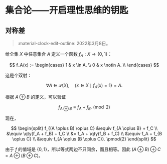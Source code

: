 # 集合论——开启理性思维的钥匙

## 对称差

> :material-clock-edit-outline: 2022年3月8日。

给全集 $X$ 中任意集合 $A$ 定义一个函数 $f_A: X \to \{0,1\}$：

$$
f_A(x) := \begin{cases}
    1 & x \in A. \\
    0 & x \notin A. \\
\end{cases}
$$

这是个双射：

$$
\forall A \in \mathcal{P}(X),\quad\{ x \in X \mid f_A(x) = 1 \} = A.
$$

根据 $A \oplus B$ 的定义，可以验证

$$
f_{A \oplus B} \equiv f_A + f_B. \pmod{2}
$$

现在，

$$
\begin{split}
    f_{(A \oplus B) \oplus C}
    &\equiv f_{A \oplus B} + f_C \\
    &\equiv \qty(f_A + f_B) + f_C \\
    &= f_A + \qty(f_B + f_C) \\
    &\equiv f_A + f_{B \oplus C} \\
    &\equiv f_{A \oplus (B \oplus C)}.
    \pmod{2}
\end{split}
$$

由于 $f$ 的值域是 $\{0,1\}$，所以等式两边不只同余，而且相等。因此 $(A \oplus B) \oplus C = A \oplus (B \oplus C)$。
